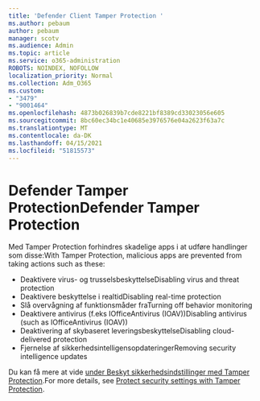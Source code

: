 ```yaml
---
title: 'Defender Client Tamper Protection '
ms.author: pebaum
author: pebaum
manager: scotv
ms.audience: Admin
ms.topic: article
ms.service: o365-administration
ROBOTS: NOINDEX, NOFOLLOW
localization_priority: Normal
ms.collection: Adm_O365
ms.custom:
- "3479"
- "9001464"
ms.openlocfilehash: 4873b026839b7cde8221bf8389cd33023056e605
ms.sourcegitcommit: 8bc60ec34bc1e40685e3976576e04a2623f63a7c
ms.translationtype: MT
ms.contentlocale: da-DK
ms.lasthandoff: 04/15/2021
ms.locfileid: "51815573"
---
```

# <a name="defender-tamper-protection"></a><span data-ttu-id="7310b-102">Defender Tamper Protection</span><span class="sxs-lookup"><span data-stu-id="7310b-102">Defender Tamper Protection</span></span> 

<span data-ttu-id="7310b-103">Med Tamper Protection forhindres skadelige apps i at udføre handlinger som disse:</span><span class="sxs-lookup"><span data-stu-id="7310b-103">With Tamper Protection, malicious apps are prevented from taking actions such as these:</span></span>

- <span data-ttu-id="7310b-104">Deaktivere virus- og trusselsbeskyttelse</span><span class="sxs-lookup"><span data-stu-id="7310b-104">Disabling virus and threat protection</span></span>
- <span data-ttu-id="7310b-105">Deaktivere beskyttelse i realtid</span><span class="sxs-lookup"><span data-stu-id="7310b-105">Disabling real-time protection</span></span>
- <span data-ttu-id="7310b-106">Slå overvågning af funktionsmåder fra</span><span class="sxs-lookup"><span data-stu-id="7310b-106">Turning off behavior monitoring</span></span>
- <span data-ttu-id="7310b-107">Deaktivere antivirus (f.eks IOfficeAntivirus (IOAV))</span><span class="sxs-lookup"><span data-stu-id="7310b-107">Disabling antivirus (such as IOfficeAntivirus (IOAV))</span></span>
- <span data-ttu-id="7310b-108">Deaktivering af skybaseret leveringsbeskyttelse</span><span class="sxs-lookup"><span data-stu-id="7310b-108">Disabling cloud-delivered protection</span></span>
- <span data-ttu-id="7310b-109">Fjernelse af sikkerhedsintelligensopdateringer</span><span class="sxs-lookup"><span data-stu-id="7310b-109">Removing security intelligence updates</span></span>

<span data-ttu-id="7310b-110">Du kan få mere at vide [under Beskyt sikkerhedsindstillinger med Tamper Protection](https://docs.microsoft.com/windows/security/threat-protection/windows-defender-antivirus/prevent-changes-to-security-settings-with-tamper-protection).</span><span class="sxs-lookup"><span data-stu-id="7310b-110">For more details, see [Protect security settings with Tamper Protection](https://docs.microsoft.com/windows/security/threat-protection/windows-defender-antivirus/prevent-changes-to-security-settings-with-tamper-protection).</span></span>